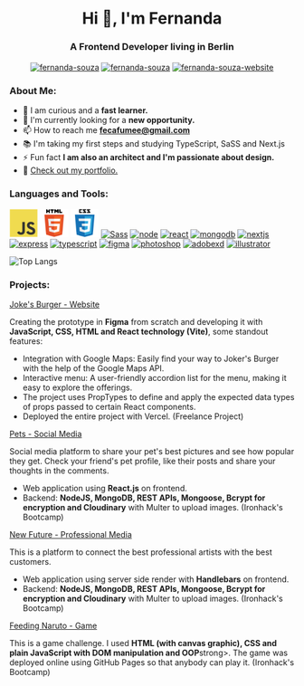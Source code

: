 <h1 align="center">Hi 👋, I'm Fernanda</h1>

<h3 align="center">A Frontend Developer living in Berlin</h3>
<p align="center">
<a href="https://www.linkedin.com/in/fernanda-souza-928989239/" target="blank"><img align="center" src="https://img.shields.io/badge/LinkedIn-0077B5?style=for-the-badge&logo=linkedin&logoColor=white" alt="fernanda-souza" /></a>
<a href = "mailto: fecafumee@gmail.com" target="blank"><img align="center" src="https://img.shields.io/badge/Gmail-D14836?style=for-the-badge&logo=gmail&logoColor=white" alt="fernanda-souza" /></a>
  <a href="https://fernandasouza.vercel.app/" target="blank"><img align="center" src="https://img.shields.io/badge/website-000000?style=for-the-badge&logo=About.me&logoColor=white" alt="fernanda-souza-website" /></a>
</p>

<h3 align="left">About Me:</h3>

- 🌱 I am curious and a **fast learner.**
- 🤝 I'm currently looking for a **new opportunity.**
- 📫 How to reach me **fecafumee@gmail.com**
- 📚 I'm taking my first steps and studying TypeScript, SaSS and Next.js
- ⚡ Fun fact **I am also an architect and I'm passionate about design.**
- 🔗 <a href="https://fernandasouza.vercel.app/" target="blank">Check out my portfolio.</a>


<h3 align="left">Languages and Tools:</h3>

<p align="left">
  <a href="https://developer.mozilla.org/en-US/docs/Web/JavaScript" target="_blank" rel="noreferrer"> <img src="https://raw.githubusercontent.com/devicons/devicon/master/icons/javascript/javascript-original.svg" alt="javascript" width="50" height="50"/></a>
  <a href="https://www.w3.org/html/" target="_blank" rel="noreferrer"> <img src="https://raw.githubusercontent.com/devicons/devicon/master/icons/html5/html5-original-wordmark.svg" alt="html5" width="50" height="50"/></a>
  <a href="https://www.w3schools.com/css/" target="_blank" rel="noreferrer"> <img src="https://raw.githubusercontent.com/devicons/devicon/master/icons/css3/css3-original-wordmark.svg" alt="css3" width="50" height="50"/></a>
  <a href="https://www.w3schools.com/sass/" target="_blank" rel="noreferrer"> <img src="https://cdn.jsdelivr.net/gh/devicons/devicon/icons/sass/sass-original.svg" alt="Sass" width="50" height="50"/></a>
  <a href="https://www.w3schools.com/node/" target="_blank" rel="noreferrer"> <img src="https://cdn.jsdelivr.net/gh/devicons/devicon/icons/nodejs/nodejs-original-wordmark.svg" alt="node" width="50" height="50""/></a>
  <a href="https://www.w3schools.com/react/" target="_blank" rel="noreferrer"> <img src="https://cdn.jsdelivr.net/gh/devicons/devicon/icons/react/react-original.svg" alt="react" width="50" height="50""/></a>
  <a href="https://www.w3schools.com/mongodb/" target="_blank" rel="noreferrer"> <img src="https://cdn.jsdelivr.net/gh/devicons/devicon/icons/mongodb/mongodb-original-wordmark.svg" alt="mongodb" width="50" height="50"/></a>
  <a href="https://nextjs.org/" target="_blank" rel="noreferrer"> <img src="https://cdn.jsdelivr.net/gh/devicons/devicon@latest/icons/nextjs/nextjs-original.svg"  alt="nextjs" width="50" height="50"/></a>
  <a href="https://www.w3schools.com/express/" target="_blank" rel="noreferrer"> <img src="https://cdn.jsdelivr.net/gh/devicons/devicon/icons/express/express-original-wordmark.svg" alt="express" width="50" height="50"/></a>
  <a href="https://www.typescriptlang.org/" target="_blank" rel="noreferrer"> <img src="https://cdn.jsdelivr.net/gh/devicons/devicon@latest/icons/typescript/typescript-original.svg" alt="typescript" width="50" height="50" /></a>
  <a href="https://www.figma.com/" target="_blank" rel="noreferrer"> <img src="https://www.vectorlogo.zone/logos/figma/figma-icon.svg" alt="figma" width="50" height="50"/></a>
  <a href="https://www.photoshop.com/en" target="_blank" rel="noreferrer"><img src="https://cdn.jsdelivr.net/gh/devicons/devicon@latest/icons/photoshop/photoshop-original.svg" alt="photoshop" width="50" height="50"/></a>
  <a href="https://www.adobe.com/products/xd.html" target="_blank" rel="noreferrer"><img src="https://cdn.jsdelivr.net/gh/devicons/devicon@latest/icons/xd/xd-original.svg" alt="adobexd" width="50" height="50"/></a>
  <a href="https://www.adobe.com/in/products/illustrator.html" target="_blank" rel="noreferrer"> <img src="https://www.vectorlogo.zone/logos/adobe_illustrator/adobe_illustrator-icon.svg" alt="illustrator" width="50" height="50"/></a>
</p>

![Top Langs](https://github-readme-stats.vercel.app/api/top-langs/?username=fercfmsouza&layout=compact)

<h3 align="left">Projects:</h3>
<p align="left">
  <a href="https://jokers-burger.vercel.app/" target="blank">Joke's Burger - Website</a>
  <p>Creating the prototype in <strong>Figma</strong> from scratch and developing it with <strong>JavaScript, CSS, HTML and React technology (Vite)</strong>, some standout features:
  </p>
  
- Integration with Google Maps: Easily find your way to Joker's Burger with the help of the Google Maps API. 
- Interactive menu: A user-friendly accordion list for the menu, making it easy to explore the offerings. 
- The project uses PropTypes to define and apply the expected data types of props passed to certain React components.
- Deployed the entire project with Vercel. (Freelance Project)
  
 <a href="https://petssocialmedia.netlify.app" target="blank">Pets - Social Media</a>
  <p>Social media platform to share your pet's best pictures and see how popular they get. Check your friend's pet profile, like their posts and share your thoughts in the comments. 
  </p>
    
- Web application using <strong>React.js</strong> on frontend.
- Backend: <strong>NodeJS, MongoDB, REST APIs, Mongoose, Bcrypt for encryption and Cloudinary</strong> with Multer to upload images. (Ironhack's Bootcamp)
  
 <a href="https://newfuture.cyclic.app" target="blank">New Future - Professional Media</a>
  <p>This is a platform to connect the best professional artists with the best customers.
  </p>

  - Web application using server side render with <strong>Handlebars</strong> on frontend.
  - Backend: <strong>NodeJS, MongoDB, REST APIs, Mongoose, Bcrypt for encryption and Cloudinary</strong> with Multer to upload images. (Ironhack's Bootcamp)
  
  <a href="https://fercfmsouza.github.io/feeding-naruto" target="blank">Feeding Naruto - Game</a>
  <p>This is a game challenge. I used <strong>HTML (with canvas graphic), CSS and plain JavaScript with DOM manipulation and OOP</strong>strong>. The game was deployed online using GitHub Pages so that anybody can play it. (Ironhack's Bootcamp)
  </p>
</p>


